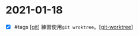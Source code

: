 # 2021-01-18

- [x] #tags [[git]] 練習使用`git wroktree`。[[git-worktree]]

[//begin]: # "Autogenerated link references for markdown compatibility"
[git]: ../../develop/tool/source-control/git/git.md "Git"
[git-worktree]: ../../develop/tool/source-control/git/git-worktree.md "Git WorkTree"
[//end]: # "Autogenerated link references"
